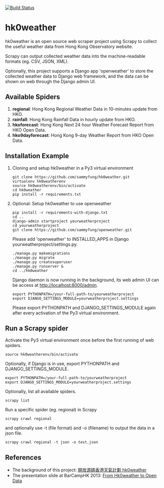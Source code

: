 [![Build Status](https://travis-ci.com/sammyfung/hk0weather.svg?branch=master)](https://travis-ci.com/sammyfung/hk0weather)

hk0weather
===

hk0weather is an open source web scraper project using Scrapy to collect the useful weather data from Hong Kong Observatory website.

Scrapy can output collected weather data into the machine-readable formats (eg. CSV, JSON, XML).

Optionally, this project supports a Django app 'openweather' to store the collected weather data to Django web framework, and the data can be shown on web through the Django admin UI.

Available Spiders
---
1. **regional**: Hong Kong Regional Weather Data in 10-minutes update from HKO.    
1. **rainfall**: Hong Kong Rainfall Data in hourly update from HKO.    
1. **hkoforecast**: Hong Kong Next 24 hour Weather Forecast Report from HKO Open Data.   
1. **hko9dayforecast**: Hong Kong 9-day Weather Report from HKO Open Data.   

Installation Example
---

1) Cloning and setup hk0weather in a Py3 virtual environment   
   
   ```
   git clone https://github.com/sammyfung/hk0weather.git  
   virtualenv hk0weatherenv  
   source hk0weatherenv/bin/activate  
   cd hk0weather   
   pip install -r requirements.txt    
   ```
    
2) Optional: Setup hk0weather to use openweather

   ```
   pip install -r requirements-with-django.txt    
   cd ..   
   django-admin startproject yourweatherproject   
   cd yourweatherproject   
   git clone https://github.com/sammyfung/openweather.git   
   ```
   
   Please add 'openweather' to INSTALLED_APPS in Django yourweatherproject/settings.py.
   
   ```
   ./manage.py makemigrations    
   ./manage.py migrate   
   ./manage.py createsuperuser   
   ./manage.py runserver &    
   cd ../hk0weather     
   ```
   
   Django daemon is now running in the background, its web admin UI can be access at [http://localhost:8000/admin](http://localhost:8000/admin). 
   
   ```
   export PYTHONPATH=/your-full-path-to/yourweatherproject    
   export DJANGO_SETTINGS_MODULE=yourweatherproject.settings   
   ```
   
   Please export PYTHONPATH and DJANGO_SETTINGS_MODULE again after every activation of the Py3 virtual environment.

Run a Scrapy spider
---

Activate the Py3 virtual environment once before the first running of web spiders.

```
source hk0weatherenv/bin/activate  
```

Optionally, if Django is in use, export PYTHONPATH and DJANGO_SETTINGS_MODULE.

```
export PYTHONPATH=/your-full-path-to/yourweatherproject    
export DJANGO_SETTINGS_MODULE=yourweatherproject.settings   
```
Optionally, list all available spiders.

```
scrapy list 
```
  
Run a specific spider (eg. regional) in Scrapy

```
scrapy crawl regional   
```

and optionally use -t (file format) and -o (filename) to output the data in a json file.
   
```
scrapy crawl regional -t json -o test.json
```

References
--

* The background of this project: [開放源碼香港天氣計劃 hk0weather](https://sammy.hk/opensource-hk0weather/) 
* The presentation slide at BarCampHK 2013: [From Hk0weather to Open Data](http://www.slideshare.net/sammyfung/hk0weather-barcamp)

